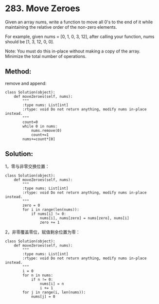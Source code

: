 # 283. Move Zeroes

Given an array nums, write a function to move all 0's to the end of it while maintaining the relative order of the non-zero elements.

For example, given nums = [0, 1, 0, 3, 12], after calling your function, nums should be [1, 3, 12, 0, 0].

Note:
You must do this in-place without making a copy of the array.
Minimize the total number of operations.

## Method:
remove and append:

    class Solution(object):
        def moveZeroes(self, nums):
            """
            :type nums: List[int]
            :rtype: void Do not return anything, modify nums in-place instead.
            """
            count=0
            while 0 in nums:
                nums.remove(0)
                count+=1
            nums+=count*[0]
## Solution:
1，零与非零交换位置：

    class Solution(object):
        def moveZeroes(self, nums):
            """
            :type nums: List[int]
            :rtype: void Do not return anything, modify nums in-place instead.
            """
            zero = 0 
            for i in range(len(nums)):
                if nums[i] != 0:
                    nums[i], nums[zero] = nums[zero], nums[i]
                    zero += 1
2，非零覆盖零位，赋值剩余位置为零：    
    

    class Solution(object):
        def moveZeroes(self, nums):
            """
            :type nums: List[int]
            :rtype: void Do not return anything, modify nums in-place instead.
            """
            i = 0
            for n in nums:
                if n != 0:
                    nums[i] = n
                    i += 1
            for j in range(i, len(nums)):
                nums[j] = 0